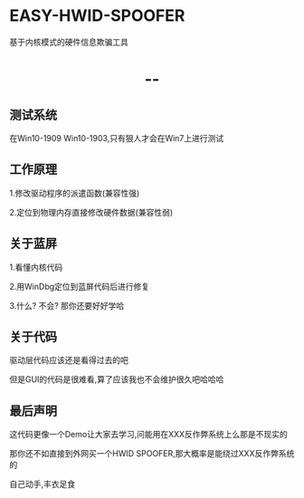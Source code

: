 # EASY-HWID-SPOOFER
基于内核模式的硬件信息欺骗工具

<h1 align="center">
	<img src="demo.png" alt="">--
	<br>
</h1>

## 测试系统
在Win10-1909 Win10-1903,只有狠人才会在Win7上进行测试

## 工作原理
1.修改驱动程序的派遣函数(兼容性强)

2.定位到物理内存直接修改硬件数据(兼容性弱)

## 关于蓝屏
1.看懂内核代码

2.用WinDbg定位到蓝屏代码后进行修复

3.什么? 不会? 那你还要好好学哈

## 关于代码
驱动层代码应该还是看得过去的吧

但是GUI的代码是很难看,算了应该我也不会维护很久吧哈哈哈

## 最后声明
这代码更像一个Demo让大家去学习,问能用在XXX反作弊系统上么那是不现实的

那你还不如直接到外网买一个HWID SPOOFER,那大概率是能绕过XXX反作弊系统的

自己动手,丰衣足食


